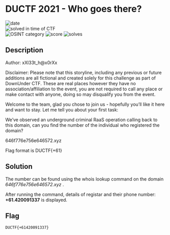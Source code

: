 # DUCTF 2021 - Who goes there?

![date](https://img.shields.io/badge/date-25.09.2021-brightgreen.svg)  
![solved in time of CTF](https://img.shields.io/badge/solved-in%20time%20of%20CTF-brightgreen.svg)  
![OSINT category](https://img.shields.io/badge/category-osint-lightgrey.svg)
![score](https://img.shields.io/badge/score-100-blue.svg)
![solves](https://img.shields.io/badge/solves-872-brightgreen.svg)

## Description
Author: xXl33t_h@x0rXx

Disclaimer: Please note that this storyline, including any previous or future additions are all fictional and created solely for this challenge as part of DownUnder CTF. These are real places however they have no association/affiliation to the event, you are not required to call any place or make contact with anyone, doing so may disqualify you from the event.

Welcome to the team, glad you chose to join us - hopefully you’ll like it here and want to stay. Let me tell you about your first task:

We’ve observed an underground criminal RaaS operation calling back to this domain, can you find the number of the individual who registered the domain?

646f776e756e646572.xyz

Flag format is DUCTF{+61<number>}


## Solution

  The number can be found using the whois lookup command on the domain *646f776e756e646572.xyz* .
  
  After running the command, details of registar and their phone number: **+61.420091337** is displayed.
  
## Flag
  
``` DUCTF{+61420091337} ```
  
  
  
  


